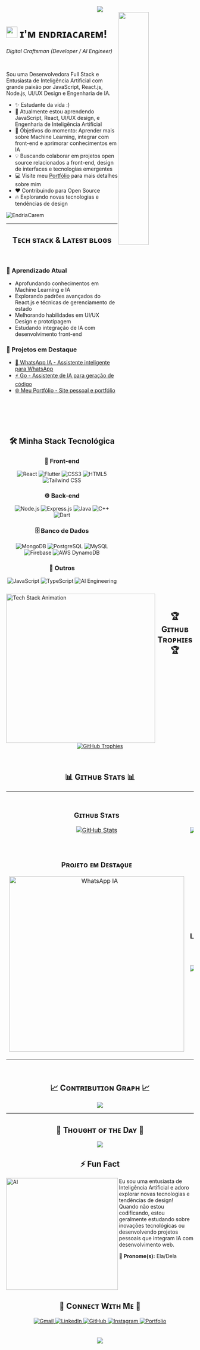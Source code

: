 <!--Banner-->
<div align="center">
  <img src="https://capsule-render.vercel.app/api?type=waving&color=gradient&customColorList=12&height=200&section=header&text=EndriaCarem&fontSize=70&fontColor=fff&animation=fadeIn&fontAlignY=35&desc=Digital%20Craftsman%20(Developer%20/%20AI%20Engineer)&descAlignY=55&descAlign=50" />
</div>

<!--Night Owl image-->
<div>
  <img align="right" width="40%" src="https://owlbertsio-resized.s3.amazonaws.com/Popper.psd.full.png">
</div>

<!--Header Name-->
# <img src="https://emojis.slackmojis.com/emojis/images/1531849430/4246/blob-sunglasses.gif?1531849430" width="30"/> ɪ'ᴍ ᴇɴᴅʀɪᴀᴄᴀʀᴇᴍ! 
*Digital Craftsman (Developer / AI Engineer)*

<br />

<!--Start Intro-->
<p align="left">
Sou uma Desenvolvedora Full Stack e Entusiasta de Inteligência Artificial com grande paixão por JavaScript, React.js, Node.js, UI/UX Design e Engenharia de IA.
</p>

- ✨ Estudante da vida :)
- 🌱 Atualmente estou aprendendo JavaScript, React, UI/UX design, e Engenharia de Inteligência Artificial
- 🎯 Objetivos do momento: Aprender mais sobre Machine Learning, integrar com front-end e aprimorar conhecimentos em IA
- 💡 Buscando colaborar em projetos open source relacionados a front-end, design de interfaces e tecnologias emergentes
- 💻 Visite meu [Portfólio](https://endriacarem.github.io/mypage.github.io/) para mais detalhes sobre mim
- ❤ Contribuindo para Open Source
- 🔥 Explorando novas tecnologias e tendências de design

<!--End Intro-->

<!--Profile Count Badge-->
<p align="left">
  <img src="https://komarev.com/ghpvc/?username=EndriaCarem&label=Profile%20views&color=770677&style=for-the-badge&logo=star" alt="EndriaCarem" style="padding-right:20px;" />
</p>

---

<!--Languages and Tools Section-->
<h2 align="center">Tᴇᴄʜ sᴛᴀᴄᴋ & Lᴀᴛᴇsᴛ ʙʟᴏɢs</h2>

<picture>
  <source media="(prefers-color-scheme: dark)" srcset="https://user-images.githubusercontent.com/74038190/212257454-16e3712e-945a-4ca2-b238-408ad0bf87e6.gif">
  <source media="(prefers-color-scheme: light)" srcset="https://user-images.githubusercontent.com/74038190/212257467-871d32b7-e401-42e8-a166-fcfd7baa4c6b.gif">
  <img align="left" alt="Tech Stack Animation" src="https://user-images.githubusercontent.com/74038190/212257467-871d32b7-e401-42e8-a166-fcfd7baa4c6b.gif" width="400">
</picture>

<br />

<h3 align="left">🌱 Aprendizado Atual</h3>
<ul align="left">
  <li>Aprofundando conhecimentos em Machine Learning e IA</li>
  <li>Explorando padrões avançados do React.js e técnicas de gerenciamento de estado</li>
  <li>Melhorando habilidades em UI/UX Design e prototipagem</li>
  <li>Estudando integração de IA com desenvolvimento front-end</li>
</ul>

<h3 align="left">🚀 Projetos em Destaque</h3>
<ul align="left">
  <li><a href="https://github.com/EndriaCarem/whatsapp_ia">🤖 WhatsApp IA - Assistente inteligente para WhatsApp</a></li>
  <li><a href="https://github.com/EndriaCarem/Go">⚡ Go - Assistente de IA para geração de código</a></li>
  <li><a href="https://github.com/EndriaCarem/mypage.github.io">🌐 Meu Portfólio - Site pessoal e portfólio</a></li>
</ul>

<br /><br /><br /><br />

<!--Tech Stack Section-->
<h2 align="center">🛠️ Minha Stack Tecnológica</h2>

<div align="center">

### 🎨 Front-end
![React](https://img.shields.io/badge/React-20232A?style=for-the-badge&logo=react&logoColor=61DAFB)
![Flutter](https://img.shields.io/badge/Flutter-02569B?style=for-the-badge&logo=flutter&logoColor=white)
![CSS3](https://img.shields.io/badge/CSS3-1572B6?style=for-the-badge&logo=css3&logoColor=white)
![HTML5](https://img.shields.io/badge/HTML5-E34F26?style=for-the-badge&logo=html5&logoColor=white)
![Tailwind CSS](https://img.shields.io/badge/Tailwind_CSS-38B2AC?style=for-the-badge&logo=tailwind-css&logoColor=white)

### ⚙️ Back-end
![Node.js](https://img.shields.io/badge/Node.js-43853D?style=for-the-badge&logo=node.js&logoColor=white)
![Express.js](https://img.shields.io/badge/Express.js-404D59?style=for-the-badge)
![Java](https://img.shields.io/badge/Java-ED8B00?style=for-the-badge&logo=openjdk&logoColor=white)
![C++](https://img.shields.io/badge/C%2B%2B-00599C?style=for-the-badge&logo=c%2B%2B&logoColor=white)
![Dart](https://img.shields.io/badge/Dart-0175C2?style=for-the-badge&logo=dart&logoColor=white)

### 🗄️ Banco de Dados
![MongoDB](https://img.shields.io/badge/MongoDB-4EA94B?style=for-the-badge&logo=mongodb&logoColor=white)
![PostgreSQL](https://img.shields.io/badge/PostgreSQL-316192?style=for-the-badge&logo=postgresql&logoColor=white)
![MySQL](https://img.shields.io/badge/MySQL-00000F?style=for-the-badge&logo=mysql&logoColor=white)
![Firebase](https://img.shields.io/badge/Firebase-039BE5?style=for-the-badge&logo=Firebase&logoColor=white)
![AWS DynamoDB](https://img.shields.io/badge/Amazon%20DynamoDB-4053D6?style=for-the-badge&logo=Amazon%20DynamoDB&logoColor=white)

### 🔧 Outros
![JavaScript](https://img.shields.io/badge/JavaScript-F7DF1E?style=for-the-badge&logo=javascript&logoColor=black)
![TypeScript](https://img.shields.io/badge/TypeScript-007ACC?style=for-the-badge&logo=typescript&logoColor=white)
![AI Engineering](https://img.shields.io/badge/AI%20Engineering-FF6B6B?style=for-the-badge&logo=openai&logoColor=white)

</div>

<br />

<!--Trophies Section-->
<h2 align="center">🏆 Gɪᴛʜᴜʙ Tʀᴏᴘʜɪᴇs 🏆</h2>
<p align="center">
  <a href="https://github.com/EndriaCarem">
    <picture>
      <source media="(prefers-color-scheme: dark)" srcset="https://github-profile-trophy.vercel.app/?username=EndriaCarem&no-bg=true&row=2&column=6&margin-w=20&margin-h=20&theme=monokai">
      <source media="(prefers-color-scheme: light)" srcset="https://github-profile-trophy.vercel.app/?username=EndriaCarem&no-bg=true&row=2&column=6&margin-w=20&margin-h=20">
      <img alt="GitHub Trophies" src="https://github-profile-trophy.vercel.app/?username=EndriaCarem&no-bg=true&no-frame=true&row=2&column=6&margin-w=20&margin-h=20">
    </picture>
  </a>
</p>

<br />

<!--Github stats Table-->
<h2 align="center">📊 Gɪᴛʜᴜʙ Sᴛᴀᴛs 📊</h2>
<table width="100%">
  <tr>
    <td width="50%">
      <h3 align="center"><strong>Gɪᴛʜᴜʙ Sᴛᴀᴛs</strong></h3>
      <p align="center">
        <a href="https://github.com/EndriaCarem">
          <img align="center" src="https://github-readme-stats.vercel.app/api?username=EndriaCarem&count_private=true&show_icons=true&theme=nightowl&bg_color=0,000000,441350&title_color=c56a90&text_color=ffffff&rank_icon=github&hide=prs,issues,contribs&show=reviews,prs_merged,prs_merged_percentage" alt="GitHub Stats" />
        </a>
      </p>
    </td>
    <td width="50%">
      <h3 align="center"><strong>Sᴛʀᴇᴀᴋ Sᴛᴀᴛs</strong></h3>
      <p align="center">
        <a href="https://github.com/EndriaCarem">
          <img align="center" src="https://streak-stats.demolab.com?user=EndriaCarem&theme=nightowl&background=0,000000,441350&fire=ffeb95&ring=ffeb95&sideNums=ffffff&sideLabels=ffffff&dates=c56a90&currStreakNum=ffffff" alt="Streak Stats" />
        </a>
      </p>
    </td>
  </tr>
  <tr>
    <td width="50%">
      <h3 align="center"><strong>Pʀᴏᴊᴇᴛᴏ ᴇᴍ Dᴇsᴛᴀǫᴜᴇ</strong></h3>
      <p align="center">
        <a href="https://github.com/EndriaCarem/whatsapp_ia">
          <img align="center" width="470" src="https://github-readme-stats.vercel.app/api/pin/?username=EndriaCarem&repo=whatsapp_ia&theme=nightowl&show_owner=true&bg_color=0,000000,441350&title_color=c56a90&text_color=ffffff" alt="WhatsApp IA" />
        </a>
      </p>
    </td>
    <td width="50%">
      <h3 align="center"><strong>Lɪɴɢᴜᴀɢᴇɴs ᴍᴀɪs Usᴀᴅᴀs</strong></h3>
      <p align="center">
        <a href="https://github.com/EndriaCarem">
          <img align="center" src="https://github-readme-stats.vercel.app/api/top-langs/?username=EndriaCarem&layout=compact&theme=nightowl&show_owner=true&bg_color=0,000000,441350&title_color=c56a90&text_color=ffffff" alt="Top Languages" />
        </a>
      </p>
    </td>
  </tr>
</table>

<br />

<!--Contribution Graph-->
<h2 align="center">📈 Cᴏɴᴛʀɪʙᴜᴛɪᴏɴ Gʀᴀᴘʜ 📈</h2>
<div align="center">
    <img src="https://github-readme-activity-graph.vercel.app/graph?username=EndriaCarem&bg_color=220a28&&color=ffffff&line=c56a90&point=ffeb95&area=false&hide_border=false" border-radius="15">
</div>

---

<!--Dynamic Quote card updates everyday at 12 PM-->
<h2 align="center">🌟 Tʜᴏᴜɢʜᴛ ᴏғ ᴛʜᴇ Dᴀʏ 🌟</h2>
<p align="center">
    <img src="https://readme-daily-quotes.vercel.app/api?author=Ada%20Lovelace&quote=A%20tecnologia%20é%20melhor%20quando%20aproxima%20as%20pessoas&theme=dark&bg_color=220a28&author_color=ffeb95&accent_color=c56a90">
</p>

<!--Fun Fact Section-->
<h2 align="center">⚡ Fun Fact</h2>

<img align="left" alt="AI" width="300" src="https://user-images.githubusercontent.com/74038190/212749447-bfb7e725-6987-49d9-ae85-2015e3e7cc41.gif">

Eu sou uma entusiasta de Inteligência Artificial e adoro explorar novas tecnologias e tendências de design! Quando não estou codificando, estou geralmente estudando sobre inovações tecnológicas ou desenvolvendo projetos pessoais que integram IA com desenvolvimento web.

**🌟 Pronome(s):** Ela/Dela

<br clear="both"/>

<!--Contact Section-->
<h2 align="center">🤝 Cᴏɴɴᴇᴄᴛ Wɪᴛʜ Mᴇ 🤝</h2>

<div align="center">
  <a href="mailto:endrya161624@gmail.com" target="_blank">
    <img src="https://img.shields.io/badge/Gmail-D14836?style=for-the-badge&logo=gmail&logoColor=white" alt="Gmail" style="margin-bottom: 5px;" />
  </a>
  <a href="https://linkedin.com/in/endria-carem-419007199/" target="_blank">
    <img src="https://img.shields.io/badge/LinkedIn-0077B5?style=for-the-badge&logo=linkedin&logoColor=white" alt="LinkedIn" style="margin-bottom: 5px;" />
  </a>
  <a href="https://github.com/EndriaCarem" target="_blank">
    <img src="https://img.shields.io/badge/GitHub-100000?style=for-the-badge&logo=github&logoColor=white" alt="GitHub" style="margin-bottom: 5px;" />
  </a>
  <a href="https://instagram.com/Endria_Xeury" target="_blank">
    <img src="https://img.shields.io/badge/Instagram-E4405F?style=for-the-badge&logo=instagram&logoColor=white" alt="Instagram" style="margin-bottom: 5px;" />
  </a>
  <a href="https://endriacarem.dev" target="_blank">
    <img src="https://img.shields.io/badge/Portfolio-FF5722?style=for-the-badge&logo=todoist&logoColor=white" alt="Portfolio" style="margin-bottom: 5px;" />
  </a>
</div>

<br/>

<!--Footer-->
<p align="center">
  <img src="https://capsule-render.vercel.app/api?type=waving&color=gradient&customColorList=12&height=65&section=footer"/>
</p>
